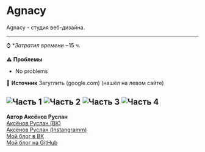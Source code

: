 # Agnacy
 Agnacy - студия веб-дизайна.

---
⌚ **Затратил времени*
~15 ч.

⚠ **Проблемы**
- No problems

📌 **Источник**
Загуглить (google.com) (нашёл на левом сайте)

![Часть 1](https://sun9-3.userapi.com/c855536/v855536579/13bea8/PwbT1IP36KA.jpg)
![Часть 2](https://sun9-56.userapi.com/c855536/v855536579/13beb1/HEEWp0-L5gA.jpg)
![Часть 3](https://sun9-68.userapi.com/c855536/v855536579/13beba/iEjptygr5nU.jpg)
![Часть 4](https://sun9-20.userapi.com/c856032/v856032677/132f95/M-THYNuGsnE.jpg)
---
**Автор Аксёнов Руслан**   
[Аксёнов Руслан (ВК)](https://vk.com/akseonov_ru)  
[Аксёнов Руслан (Instangramm)](https://www.instagram.com/akseonov.ru/)  
[Мой блог в ВК](https://vk.com/axeonov04)  
[Мой блог на GitHub](https://github.com/Akseonov-ru)  
